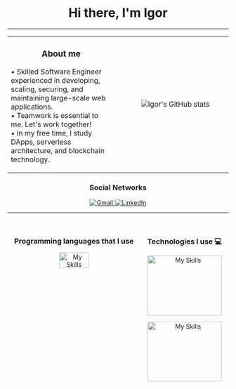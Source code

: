 <h1 align="center">
    Hi there, I'm Igor 
</h1>

<hr/>

<table width="100%">
  <tr>
    <td valign="middle" align="center" width="50%">
      <h3>About me</h3>
      <p valign="middle" align="left">
        • Skilled Software Engineer experienced in developing, scaling, securing, and maintaining large-scale web applications.<br/>
        • Teamwork is essential to me. Let's work together!<br/>
        • In my free time, I study DApps, serverless architecture, and blockchain technology.
      </p>
    </td>
   <td>
   </td>
    <td valign="middle" align="center" width="50%">
        <p valign="middle" align="center">
          <img src="https://github-readme-stats-sigma-five.vercel.app/api?username=IgorAdelino&show_icons=true&count_private=true&hide_border=true&title_color=00ff004&icon_color=00ff00&text_color=00ff00&bg_color=0d1117" alt="Igor's GitHub stats">
        </p>
    </td>
  </tr>
</table>



<div align="center" width="100%">
  <h3 align="center">
    Social Networks
  </h3>
  <p align="center">
    <a href="mailto:igoradelino@gmail.com">
      <img src="https://img.shields.io/badge/-Gmail-%23333?style=for-the-badge&logo=gmail&logoColor=white" alt="Gmail">
    </a>
    <a href="https://www.linkedin.com/in/igoradelino/" target="_blank">
      <img src="https://img.shields.io/badge/-LinkedIn-%230077B5?style=for-the-badge&logo=linkedin&logoColor=white" alt="LinkedIn">
    </a>
  </p>
</div>
<hr/>
<br/>


<div align="center" style="display: flex; justify-content: space-around; width: 100%;">
  <div align="center" width="50%">
    <h3 align="center">
      Programming languages that I use
    </h3>
    <p align="center">
      <a href="https://skillicons.dev">
        <img src="https://skillicons.dev/icons?i=js,typescript,cs,python,solidity" alt="My Skills" style="max-width: 100%; width: 50%;">
      </a>
    </p>
  </div>
<div align="center" width="100%">
  <h3 align="center">
    Technologies I use 💻
  </h3>
  <p align="center">
    <a href="https://skillicons.dev">
      <img src="https://skillicons.dev/icons?i=aws,dotnet,nodejs,nestjs,expressjs,html,css,react,nextjs,angular,vue" alt="My Skills" style="max-width: 100%; width: 100%;">
    </a>
  </p>
  <p align="center">
    <a href="https://skillicons.dev">
      <img src="https://skillicons.dev/icons?i=azure,vite,tailwind,bootstrap,sass,prisma,docker,mysql,postgres,mongo,jest" alt="My Skills" style="max-width: 100%; width: 100%;">
    </a>
  </p>
</div>

